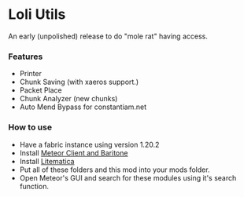 # Loli Utils

An early (unpolished) release to do "mole rat" having access.

### Features

- Printer
- Chunk Saving (with xaeros support.)
- Packet Place
- Chunk Analyzer (new chunks)
- Auto Mend Bypass for constantiam.net

### How to use
- Have a fabric instance using version 1.20.2
- Install [Meteor Client and Baritone](https://meteorclient.com/)
- Install [Litematica](https://www.curseforge.com/minecraft/mc-mods/litematica)
- Put all of these folders and this mod into your mods folder.
- Open Meteor's GUI and search for these modules using it's search function.
